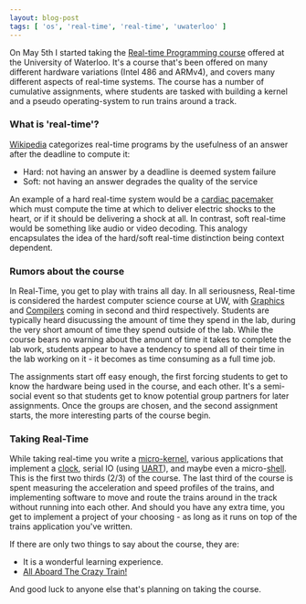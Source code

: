 ```yaml
---
layout: blog-post
tags: [ 'os', 'real-time', 'real-time', 'uwaterloo' ]
---
```


On May 5th I started taking the [Real-time Programming course][3] offered at the University of Waterloo. It's a course that's been offered on many different hardware variations (Intel 486 and ARMv4), and covers many different aspects of real-time systems. The course has a number of cumulative assignments, where students are tasked with building a kernel and a pseudo operating-system to run trains around a track.


### What is 'real-time'?

[Wikipedia][1] categorizes real-time programs by the usefulness of an answer after the deadline to compute it:

* Hard: not having an answer by a deadline is deemed system failure
* Soft: not having an answer degrades the quality of the service

An example of a hard real-time system would be a [cardiac pacemaker][4] which must compute the time at which to deliver electric shocks to the heart, or if it should be delivering a shock at all. In contrast, soft real-time would be something like audio or video decoding. This analogy encapsulates the idea of the hard/soft real-time distinction being context dependent.


### Rumors about the course


In Real-Time, you get to play with trains all day. In all seriousness, Real-time is considered the hardest computer science course at UW, with [Graphics][5] and [Compilers][6] coming in second and third respectively. Students are typically heard disucussing the amount of time they spend in the lab, during the very short amount of time they spend outside of the lab. While the course bears no warning about the amount of time it takes to complete the lab work, students appear to have a tendency to spend all of their time in the lab working on it - it becomes as time consuming as a full time job.

The assignments start off easy enough, the first forcing students to get to know the hardware being used in the course, and each other. It's a semi-social event so that students get to know potential group partners for later assignments. Once the groups are chosen, and the second assignment starts, the more interesting parts of the course begin.


### Taking Real-Time

While taking real-time you write a [micro-kernel][7], various applications that implement a [clock][12], serial IO (using [UART][9]), and maybe even a micro-[shell][8]. This is the first two thirds (2/3) of the course. The last third of the course is spent measuring the acceleration and speed profiles of the trains, and implementing software to move and route the trains around in the track without running into each other. And should you have any extra time, you get to implement a project of your choosing - as long as it runs on top of the trains application you've written.


If there are only two things to say about the course, they are:

* It is a wonderful learning experience.
* [All Aboard The Crazy Train!][11]

And good luck to anyone else that's planning on taking the course.

[1]: https://en.wikipedia.org/wiki/Real-time_computing
[2]: https://en.wikipedia.org/wiki/Real-time_operating_system
[3]: https://cs.uwaterloo.ca//current/courses/course_descriptions/cDescr/CS452
[4]: https://en.wikipedia.org/wiki/Pacemaker
[5]: https://www.student.cs.uwaterloo.ca/~cs488/
[6]: https://www.student.cs.uwaterloo.ca/~cs444/
[7]: http://en.wikipedia.org/wiki/Microkernel
[8]: http://en.wikipedia.org/wiki/Shell_%28computing%29
[9]: https://en.wikipedia.org/wiki/Universal_asynchronous_receiver/transmitter
[11]: https://www.youtube.com/watch?v=otdHbA4GlSI
[12]: https://en.wikipedia.org/wiki/Clock_generator

